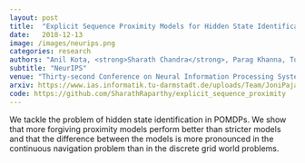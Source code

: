 ```yaml
---
layout: post
title:  "Explicit Sequence Proximity Models for Hidden State Identification"
date:   2018-12-13
image: /images/neurips.png
categories: research
authors: "Anil Kota, <strong>Sharath Chandra</strong>, Parag Khanna, Torbjorn Dahl"
subtitle: "NeurIPS"
venue: "Thirty-second Conference on Neural Information Processing Systems (NeurIPS), Workshop on Reinforcement Learning Under Partial Observability"
arxiv: https://www.ias.informatik.tu-darmstadt.de/uploads/Team/JoniPajarinen/RLPO2018_paper_20.pdf
code: https://github.com/SharathRaparthy/explicit_sequence_proximity
---
```

We tackle the problem of hidden state identification in POMDPs. We show that more forgiving proximity models perform better than stricter models and that the difference between the models is more pronounced in the continuous navigation problem than in the discrete grid world problems.
